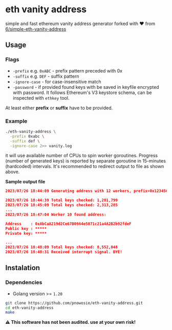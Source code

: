 # eth vanity address
simple and fast ethereum vanity address generator forked with :heart: from [6/simple-eth-vanity-address](https://github.com/6/simple-eth-vanity-address)


## Usage

### Flags
- `-prefix` e.g. `0xABC` - prefix pattern preceded with 0x
- `-suffix` e.g. `DEF` - suffix pattern
- `-ignore-case` - for case-insensitive match
- `-password` - if provided found keys with be saved in keyfile encrypted with password. It follows Ethereum's V3 keystore schema, can be inspected with `ethkey` tool.

At least either **prefix** or **suffix** have to be provided.

### Example

```bash
./eth-vanity-address \
  -prefix 0xabc \
  -suffix def \
  -ignore-case 2>> vanity.log
```
it will use available number of CPUs to spin worker goroutines. Progress (number of generated keys) is reported by separate goroutine in 15-minutes (hardcoded) intervals. It's recommended to redirect output to file as shown above.

**Sample output file**
```json
2023/07/26 18:44:09 Generating address with 12 workers, prefix=0x123456, suffix=

2023/07/26 18:44:39 Total keys checked: 1,281,799
2023/07/26 18:45:09 Total keys checked: 2,313,285
...
2023/07/26 18:47:04 Worker 10 found address:

Address    : 0xAbCaA219d2Ce67B09A4e5071c21a4A2B2b92fdeF
Public key : *****
Private key: *****

...
2023/07/26 18:48:09 Total keys checked: 8,552,048
2023/07/26 18:48:31 Received interrupt signal. BYE!
```

## Instalation

### Dependencies

- Golang version >= `1.20`


```bash
git clone https://github.com/pnowosie/eth-vanity-address.git
cd eth-vanity-address
make
```



**:warning: This software has not been audited. use at your own risk!**
